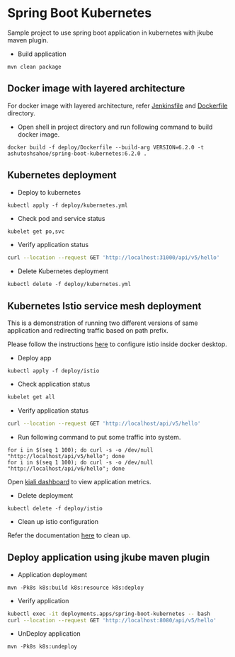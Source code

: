 # Spring Boot Kubernetes

Sample project to use spring boot application in kubernetes with jkube maven plugin.

* Build application

```shell
mvn clean package
```

## Docker image with layered architecture

For docker image with layered architecture, refer [Jenkinsfile](./Jenkinsfile) and [Dockerfile](./deploy/Dockerfile)
directory.

* Open shell in project directory and run following command to build docker image.

```shell
docker build -f deploy/Dockerfile --build-arg VERSION=6.2.0 -t ashutoshsahoo/spring-boot-kubernetes:6.2.0 .
```

## Kubernetes deployment

* Deploy to kubernetes

```shell
kubectl apply -f deploy/kubernetes.yml
```

* Check pod and service status

```sh
kubelet get po,svc
```

* Verify application status

```sh
curl --location --request GET 'http://localhost:31000/api/v5/hello'
```

* Delete Kubernetes deployment

```shell
kubectl delete -f deploy/kubernetes.yml
```

## Kubernetes Istio service mesh deployment

This is a demonstration of running two different versions of same application and redirecting traffic based on path
prefix.

Please follow the instructions [here](https://istio.io/latest/docs/setup/getting-started/) to configure istio inside
docker desktop.

* Deploy app

```shell
kubectl apply -f deploy/istio
```

* Check application status

```sh
kubelet get all
```

* Verify application status

```sh
curl --location --request GET 'http://localhost/api/v5/hello'
```

* Run following command to put some traffic into system.

```shell
for i in $(seq 1 100); do curl -s -o /dev/null "http://localhost/api/v5/hello"; done
for i in $(seq 1 100); do curl -s -o /dev/null "http://localhost/api/v6/hello"; done
```

Open [kiali dashboard](http://localhost:20001/kiali) to view application metrics.

* Delete deployment

```shell
kubectl delete -f deploy/istio
```

* Clean up istio configuration

Refer the documentation [here](https://istio.io/latest/docs/setup/getting-started/#uninstall) to clean up.

## Deploy application using jkube maven plugin

* Application deployment

```shell
mvn -Pk8s k8s:build k8s:resource k8s:deploy
```

* Verify application

```sh
kubectl exec -it deployments.apps/spring-boot-kubernetes -- bash
curl --location --request GET 'http://localhost:8080/api/v5/hello'
```

* UnDeploy application

```shell
mvn -Pk8s k8s:undeploy
```
